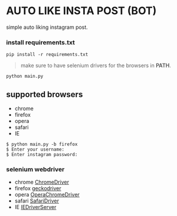 # AUTO LIKE INSTA POST (BOT)

simple auto liking instagram post.

### install requirements.txt

```
pip install -r requirements.txt
```

> make sure to have selenium drivers for the browsers in **PATH**.

```
python main.py
```

## supported browsers

-   chrome
-   firefox
-   opera
-   safari
-   IE

```
$ python main.py -b firefox
$ Enter your username:
$ Enter instagram password:
```

### selenium webdriver

-   chrome [ChromeDriver](https://sites.google.com/a/chromium.org/chromedriver/home)
-   firefox [geckodriver](https://github.com/mozilla/geckodriver/releases)
-   opera [OperaChromeDriver](https://sites.google.com/a/chromium.org/chromedriver/home)
-   safari [SafariDriver](https://developer.apple.com/safari/download/)
-   IE [IEDriverServer](http://selenium-release.storage.googleapis.com/index.html)
